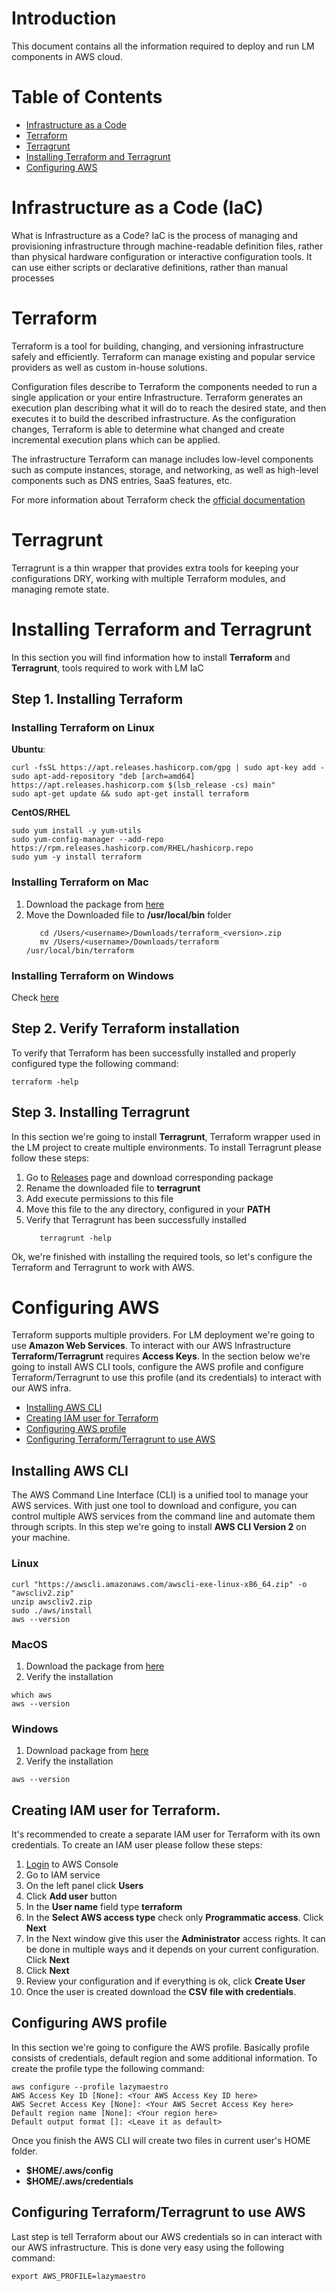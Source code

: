 # Introduction
This document contains all the information required to deploy and run LM components in AWS cloud. 

# Table of Contents
- [Infrastructure as a Code](#infrastructure-as-a-code)
- [Terraform](#terraform)
- [Terragrunt](#terragrunt)
- [Installing Terraform and Terragrunt](#installing-terraform-and-terragrunt)
- [Configuring AWS](#configuring-aws)

# Infrastructure as a Code (IaC)
What is Infrastructure as a Code? IaC is the process of managing and provisioning infrastructure through machine-readable definition files, rather than physical hardware configuration or interactive configuration tools. It can use either scripts or declarative definitions, rather than manual processes

# Terraform
Terraform is a tool for building, changing, and versioning infrastructure safely and efficiently. Terraform can manage existing and popular service providers as well as custom in-house solutions.

Configuration files describe to Terraform the components needed to run a single application or your entire Infrastructure. Terraform generates an execution plan describing what it will do to reach the desired state, and then executes it to build the described infrastructure. As the configuration changes, Terraform is able to determine what changed and create incremental execution plans which can be applied.

The infrastructure Terraform can manage includes low-level components such as compute instances, storage, and networking, as well as high-level components such as DNS entries, SaaS features, etc.

For more information about Terraform check the [official documentation](https://terraform.io)

# Terragrunt
Terragrunt is a thin wrapper that provides extra tools for keeping your configurations DRY, working with multiple Terraform modules, and managing remote state.

# Installing Terraform and Terragrunt
In this section you will find information how to install **Terraform** and **Terragrunt**, tools required to work with LM IaC

## Step 1. Installing Terraform

### Installing Terraform on Linux

**Ubuntu**:
```
curl -fsSL https://apt.releases.hashicorp.com/gpg | sudo apt-key add -
sudo apt-add-repository "deb [arch=amd64] https://apt.releases.hashicorp.com $(lsb_release -cs) main"
sudo apt-get update && sudo apt-get install terraform
```

**CentOS/RHEL**
```
sudo yum install -y yum-utils
sudo yum-config-manager --add-repo https://rpm.releases.hashicorp.com/RHEL/hashicorp.repo
sudo yum -y install terraform
```

### Installing Terraform on Mac

1. Download the package from [here](https://www.terraform.io/downloads.html)
2. Move the Downloaded file to **/usr/local/bin** folder
   ```
      cd /Users/<username>/Downloads/terraform_<version>.zip
      mv /Users/<username>/Downloads/terraform /usr/local/bin/terraform
   ```

### Installing Terraform on Windows
Check [here](https://learn.hashicorp.com/tutorials/terraform/install-cli?in=terraform/aws-get-started)

## Step 2. Verify Terraform installation
To verify that Terraform has been successfully installed and properly configured type the following command: 
```
terraform -help
```

## Step 3. Installing Terragrunt
In this section we're going to install **Terragrunt**, Terraform wrapper used in the LM project to create multiple environments. To install Terragrunt please follow these steps:

1. Go to [Releases](https://github.com/gruntwork-io/terragrunt/releases) page and download corresponding package
2. Rename the downloaded file to **terragrunt**
3. Add execute permissions to this file
4. Move this file to the any directory, configured in your **PATH**
5. Verify that Terragrunt has been successfully installed
   ```
      terragrunt -help
   ```
   
Ok, we're finished with installing the required tools, so let's configure the Terraform and Terragrunt to work with AWS. 


# Configuring AWS
Terraform supports multiple providers. For LM deployment we're going to use **Amazon Web Services**. To interact with our AWS Infrastructure **Terraform/Terragrunt** requires **Access Keys**. In the section below we're going to install AWS CLI tools, configure the AWS profile and configure Terraform/Terragrunt to use this profile (and its credentials) to interact with our AWS infra. 

- [Installing AWS CLI](#installing-aws-cli)
- [Creating IAM user for Terraform](#creating-iam-user-for-terraform)
- [Configuring AWS profile](#configuring-aws-profile)
- [Configuring Terraform/Terragrunt to use AWS](#configuring-terraform/terragrunt-to-use-aws)

## Installing AWS CLI
The AWS Command Line Interface (CLI) is a unified tool to manage your AWS services. With just one tool to download and configure, you can control multiple AWS services from the command line and automate them through scripts. In this step we're going to install **AWS CLI Version 2** on your machine. 

### Linux

```
curl "https://awscli.amazonaws.com/awscli-exe-linux-x86_64.zip" -o "awscliv2.zip"
unzip awscliv2.zip
sudo ./aws/install
aws --version
```

### MacOS

1. Download the package from [here](https://awscli.amazonaws.com/AWSCLIV2.pkg)
2. Verify the installation
```
which aws
aws --version
```

### Windows
1. Download package from [here](https://awscli.amazonaws.com/AWSCLIV2.msi)
2. Verify the installation
```
aws --version
```

## Creating IAM user for Terraform.
It's recommended to create a separate IAM user for Terraform with its own credentials. To create an IAM user please follow these steps:

1. [Login](https://console.aws.amazon.com) to AWS Console
2. Go to IAM service
3. On the left panel click **Users**
4. Click **Add user** button
5. In the **User name** field type **terraform**
6. In the **Select AWS access type** check only **Programmatic access**. Click **Next**
7. In the Next window give this user the **Administrator** access rights. It can be done in multiple ways and it depends on your current configuration. Click **Next**
8. Click **Next**
9. Review your configuration and if everything is ok, click **Create User**
10. Once the user is created download the **CSV file with credentials**. 

## Configuring AWS profile
In this section we're going to configure the AWS profile. Basically profile consists of credentials, default region and some additional information. To create the profile type the following command:
```
aws configure --profile lazymaestro
AWS Access Key ID [None]: <Your AWS Access Key ID here>
AWS Secret Access Key [None]: <Your AWS Secret Access Key here>
Default region name [None]: <Your region here>
Default output format []: <Leave it as default>

```
Once you finish the AWS CLI will create two files in current user's HOME folder. 
- **$HOME/.aws/config**
- **$HOME/.aws/credentials**


## Configuring Terraform/Terragrunt to use AWS
Last step is tell Terraform about our AWS credentials so in can interact with our AWS infrastructure. This is done very easy using the following command:
```
export AWS_PROFILE=lazymaestro
```

   

